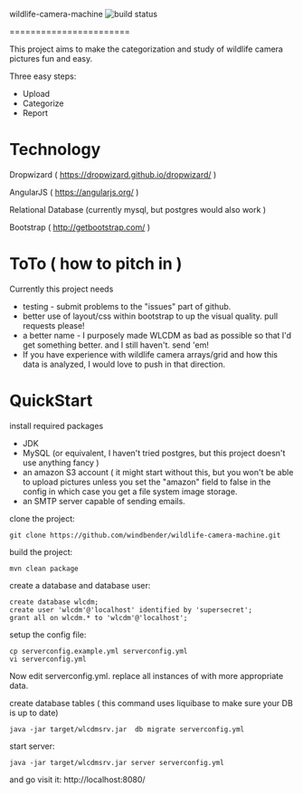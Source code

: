 wildlife-camera-machine ![build status](https://travis-ci.org/windbender/wildlife-camera-machine.svg?branch=master) 

=======================

This project aims to make the categorization and study of wildlife camera pictures fun and easy.

Three easy steps:

* Upload
* Categorize
* Report

Technology
============
Dropwizard ( https://dropwizard.github.io/dropwizard/ )

AngularJS ( https://angularjs.org/ )

Relational Database (currently mysql, but postgres would also work )

Bootstrap ( http://getbootstrap.com/ )

ToTo ( how to pitch in )
======================
Currently this project needs
* testing  - submit problems to the "issues" part of github.
* better use of layout/css within bootstrap to up the visual quality.  pull requests please!
* a better name -  I purposely made WLCDM as bad as possible so that I'd get something better.  and I still haven't.  send 'em!
* If you have experience with wildlife camera arrays/grid and how this data is analyzed, I would love to push in that direction.

QuickStart
===============================
install required packages
* JDK
* MySQL (or equivalent, I haven't tried postgres, but this project doesn't use anything fancy )
* an amazon S3 account  ( it might start without this, but you won't be able to upload pictures unless you set the "amazon" field to false in the config in which case you get a file system image storage.
* an SMTP server capable of sending emails.

clone the project:
```
git clone https://github.com/windbender/wildlife-camera-machine.git
```

build the project:
```
mvn clean package
```

create a database and database user:
```
create database wlcdm;
create user 'wlcdm'@'localhost' identified by 'supersecret';
grant all on wlcdm.* to 'wlcdm'@'localhost';
```

setup the config file:
```
cp serverconfig.example.yml serverconfig.yml
vi serverconfig.yml
```

Now edit serverconfig.yml.  replace all instances of <something> with more appropriate data.

create database tables ( this command uses liquibase to make sure your DB is up to date)
```
java -jar target/wlcdmsrv.jar  db migrate serverconfig.yml
```
start server:
```
java -jar target/wlcdmsrv.jar server serverconfig.yml
```

and go visit it:
http://localhost:8080/




